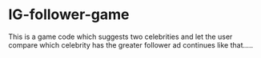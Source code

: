 # IG-follower-game
This is a game code which suggests two celebrities and let the user compare which celebrity has the greater follower ad continues like that.....
